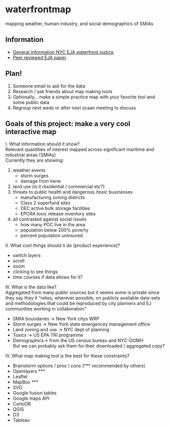 # waterfrontmap
mapping weather, human industry, and social demographics of SMIAs

## Information
- [General information NYC EJA waterfront justice](http://www.nyc-eja.org/campaigns/waterfront-justice-project/)
- [Peer reviewed EJA paper](http://www.tandfonline.com/doi/full/10.1080/13549839.2014.949644?scroll=top&needAccess=true)

## Plan!
1. Someone email to ask for the data
2. Research / ask friends about map making tools 
3. Optionally... make a simple practice map with your favorite tool and some public data
3. Regroup next weds or after next scaan meeting to discuss

## Goals of this project: make a very cool interactive map

I. What information should it show?  
Relevant quantities of interest mapped across significant maritime and industrial areas (SMIAs)  
Currently they are showing:
1. weather events
    - storm surges
    - damage from Irene
2. land use (is it residential / commercial etc?)
3. threats to public health and dangerous /toxic businesses 
    - manufacturing zoning districts
    - Class 2 superfund sites
    - DEC active bulk storage facilities
    - EPCRA toxic release inventory sites
4. all contrasted against social issues
    - how many POC live in the area
    - population below 200% poverty
    - percent population uninsured
    
II. What cool things should it do (product experience)?
- switch layers
- scroll
- zoom
- clicking to see things
- time courses if data allows for it?

III. What is the data like?  
Aggregated from many public sources but it seems some is private since they say they it “relies, wherever possible, on publicly available data-sets and methodologies that could be reproduced by city planners and EJ communities working in collaboration” 
- SMIA boundaries -> New York citys WRP
- Storm surges -> New York state emergencey management office
- Land zoning and use -> NYC dept of planning
- Toxics -> US EPA TRI programme
- Demographics-> from the US census bureau and NYC-DOMH  
But we can probably ask them for their downloaded / aggregated copy?

IV. What map making tool is the best for these constraints? 
- Brainstorm options / pros / cons (*** recommended by others)
- Openlayers ***
- Leaflet 
- MapBox ***
- SVG
- Google fusion tables
- Google maps API
- CartoDB
- QGIS
- D3
- Tableau



